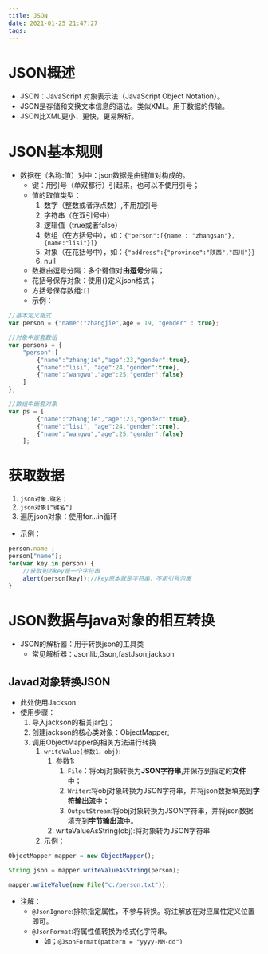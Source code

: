 ```yaml
---
title: JSON
date: 2021-01-25 21:47:27
tags:
---
```


# JSON概述

* JSON：JavaScript 对象表示法（JavaScript Object Notation）。
* JSON是存储和交换文本信息的语法。类似XML。用于数据的传输。
* JSON比XML更小、更快，更易解析。

# JSON基本规则

* 数据在（名称:值）对中：json数据是由键值对构成的。
  * 键：用引号（单双都行）引起来，也可以不使用引号；
  * 值的取值类型：
    1. 数字（整数或者浮点数）,不用加引号
    2. 字符串（在双引号中）
    3. 逻辑值（true或者false）
    4. 数组（在方括号中），如：`{"person":[{name : "zhangsan"},{name:"lisi"}]}`
    5. 对象（在花括号中），如：`{"address":{"province":"陕西","四川"}}`
    6. null
  * 数据由逗号分隔：多个键值对**由逗号**分隔；
  * 花括号保存对象：使用{}定义json格式；
  * 方括号保存数组:`[]`
  * 示例：
```javascript
//基本定义格式
var person = {"name":"zhangjie",age = 19, "gender" : true};

//对象中嵌套数组
var persons = {
    "person":[
        {"name":"zhangjie","age":23,"gender":true},
        {"name":"lisi", "age":24,"gender":true},
        {"name":"wangwu","age":25,"gender":false}
    ]
};

//数组中嵌套对象
var ps = [
        {"name":"zhangjie","age":23,"gender":true},
        {"name":"lisi", "age":24,"gender":true},
        {"name":"wangwu","age":25,"gender":false}
    ];
```

# 获取数据

1. `json对象.键名；`
2. `json对象["键名"]`
3. 遍历json对象：使用for...in循环
* 示例：
```javascript
person.name ;
person["name"];
for(var key in person) {
    //获取到的key是一个字符串
    alert(person[key]);//key原本就是字符串，不用引号包裹
}
```

# JSON数据与java对象的相互转换

* JSON的解析器：用于转换json的工具类
  * 常见解析器：Jsonlib,Gson,fastJson,jackson

## Javad对象转换JSON

* 此处使用Jackson
* 使用步骤：
  1. 导入jackson的相关jar包；
  2. 创建jackson的核心类对象：ObjectMapper;
  3. 调用ObjectMapper的相关方法进行转换
     1. `writeValue(参数1，obj)`:
        1. 参数1:
            1. `File`：将obj对象转换为**JSON字符串**,并保存到指定的**文件**中；
            2. `Writer`:将obj对象转换为JSON字符串，并将json数据填充到**字符输出流**中；
            3. `OutputStream`:将obj对象转换为JSON字符串，并将json数据填充到**字节输出流**中。
        2. writeValueAsString(obj):将对象转为JSON字符串
     2. 示例：
```javascript
ObjectMapper mapper = new ObjectMapper();

String json = mapper.writeValueAsString(person);

mapper.writeValue(new File("c:/person.txt"));
```
* 注解：
  * `@JsonIgnore`:排除指定属性，不参与转换。将注解放在对应属性定义位置即可。
  * `@JsonFormat`:将属性值转换为格式化字符串。
    * 如；`@JsonFormat(pattern = "yyyy-MM-dd")`



